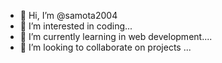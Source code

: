 - 👋 Hi, I’m @samota2004
- 👀 I’m interested in coding...
- 🌱 I’m currently learning in web development....
- 💞️ I’m looking to collaborate on projects ...

<!---
samota2004/samota2004 is a ✨ special ✨ repository because its `README.md` (this file) appears on your GitHub profile.
You can click the Preview link to take a look at your changes.
--->

